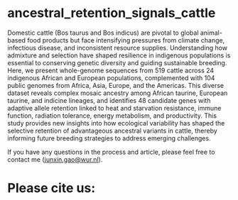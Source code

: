 # ancestral_retention_signals_cattle

Domestic cattle (Bos taurus and Bos indicus) are pivotal to global animal-based food products but face intensifying pressures from climate change, infectious disease, and inconsistent resource supplies. Understanding how admixture and selection have shaped resilience in indigenous populations is essential to conserving genetic diversity and guiding sustainable breeding. Here, we present whole-genome sequences from 519 cattle across 24 indigenous African and European populations, complemented with 104 public genomes from Africa, Asia, Europe, and the Americas. This diverse dataset reveals complex mosaic ancestry among African taurine, European taurine, and indicine lineages, and identifies 48 candidate genes with adaptive allele retention linked to heat and starvation resistance, immune function, radiation tolerance, energy metabolism, and productivity. This study provides new insights into how ecological variability has shaped the selective retention of advantageous ancestral variants in cattle, thereby informing future breeding strategies to address emerging challenges.

If you have any questions in the process and article, please feel free to contact me (junxin.gao@wur.nl).

# Please cite us:
